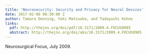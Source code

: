 ```yaml
---
title: 'Neurosecurity: Security and Privacy for Neural Devices'
date: 2017-02-06 08:30:00 Z
author: Tamara Denning, Yoki Matsuoka, and Tadayoshi Kohno
links:
  pdf: http://thejns.org/doi/pdf/10.3171/2009.4.FOCUS0985
  abstract: http://thejns.org/doi/abs/10.3171/2009.4.FOCUS0985
---
```


Neurosurgical Focus, July 2009.
